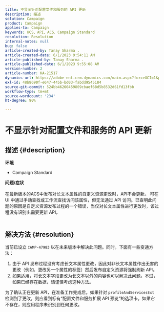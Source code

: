 ```yaml
---
title: 不显示针对配置文件和服务的 API 更新
description: 描述
solution: Campaign
product: Campaign
applies-to: Campaign
keywords: KCS、API、ACS、Campaign Standard
resolution: Resolution
internal-notes: null
bug: false
article-created-by: Tanay Sharma .
article-created-date: 6/1/2023 9:54:11 AM
article-published-by: Tanay Sharma .
article-published-date: 6/1/2023 9:55:08 AM
version-number: 2
article-number: KA-21517
dynamics-url: https://adobe-ent.crm.dynamics.com/main.aspx?forceUCI=1&pagetype=entityrecord&etn=knowledgearticle&id=066ce93c-6200-ee11-8f6e-6045bd0067ea
exl-id: 48b8690f-e647-445b-bd03-fabdd9545184
source-git-commit: 524bb46260459809cbaef68d5b8532d61fd13fbb
workflow-type: tm+mt
source-wordcount: '234'
ht-degree: 90%

---
```


# 不显示针对配置文件和服务的 API 更新

## 描述 {#description}

<b>环境</b>
- Campaign Standard

<b>问题/症状</b><br><br>在最新版本的ACS中发布对长文本属性的自定义资源更改时，API不会更新。 可在 UI 中通过手动查找或工作流查找访问该属性，但无法通过 API 访问。已查明此问题的原因是自定义资源发布过程的一个错误，当仅对长文本属性进行更改时，该过程没有识别出需要更新 API。
<br><br>

## 解决方法 {#resolution}


当前已设立 `CAMP-47983` 以在未来版本中解决此问题。同时，下面有一些变通方法：

1. 由于 API 发布过程没有考虑长文本属性更改，因此对非长文本属性作出无害的更改（例如，更改另一个属性的标签）然后发布自定义资源将强制刷新 API。
2. 如果适用，将长文本字段更改为长文本以外的内容也可以解决此问题。不过，如果已经存在数据，请谨慎考虑这种方法。


为了确认正在更新 API，在准备工作完成后，如果针对 `profileAndServicesExt` 检测到了更改，则应看到标有“配置文件和服务扩展 API 预览”的选项卡。如果它不存在，则应用程序未识别到任何更改。

